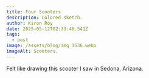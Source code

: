 ```yaml
---
title: Four Scooters
description: Colored sketch.
author: Kiron Roy
date: 2025-05-12T02:33:46.541Z
tags:
  - post
image: /assets/blog/img_1536.webp
imageAlt: Scooters.
---
```

Felt like drawing this scooter I saw in Sedona, Arizona.